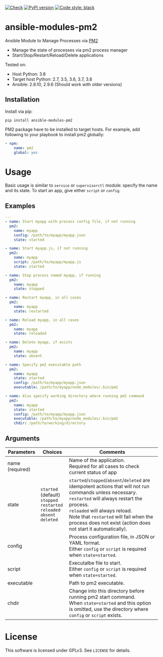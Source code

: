 [![Check](https://github.com/10sr/ansible-modules-pm2/workflows/Check/badge.svg?event=push)](https://github.com/10sr/ansible-modules-pm2/actions)
[![PyPI version](https://badge.fury.io/py/ansible-modules-pm2.svg)](https://badge.fury.io/py/ansible-modules-pm2)
[![Code style: black](https://img.shields.io/badge/code%20style-black-000000.svg)](https://github.com/psf/black)



ansible-modules-pm2
===================

Ansible Module to Manage Processes via [PM2](https://pm2.keymetrics.io/)

- Manage the state of processes via pm2 process manager
- Start/Stop/Restart/Reload/Delete applications



Tested on:

- Host Python: 3.8
- Target host Python: 2.7, 3.5, 3.6, 3.7, 3.8
- Ansible: 2.8.10, 2.9.6 (Should work with older versions)


Installation
------------

Install via pip:

```shell
pip install ansible-modules-pm2
```


PM2 package have to be installed to target hosts.
For example, add following to your playbook to install pm2 globally:


```yaml
- npm:
    name: pm2
    global: yes
```



Usage
=====

Basic usage is similar to `service` or `supervisorctl` module:
specify the name and its state. To start an app, give either `script`
or `config`.


Examples
--------


```yaml
---
- name: Start myapp with process config file, if not running
  pm2:
    name: myapp
    config: /path/to/myapp/myapp.json
    state: started

- name: Start myapp.js, if not running
  pm2:
    name: myapp
    script: /path/to/myapp/myapp.js
    state: started

- name: Stop process named myapp, if running
  pm2:
    name: myapp
    state: stopped

- name: Restart myapp, in all cases
  pm2:
    name: myapp
    state: restarted

- name: Reload myapp, in all cases
  pm2:
    name: myapp
    state: reloaded

- name: Delete myapp, if exists
  pm2:
    name: myapp
    state: absent

- name: Specify pm2 executable path
  pm2:
    name: myapp
    state: started
    config: /path/to/myapp/myapp.json
    executable: /path/to/myapp/node_modules/.bin/pm2

- name: Also specify working directory where running pm2 command
  pm2:
    name: myapp
    state: started
    config: /path/to/myapp/myapp.json
    executable: /path/to/myapp/node_modules/.bin/pm2
    chdir: /path/to/working/directory
```


Arguments
---------

| Parameters      | Choices                                                                                | Comments                                                                                                                                                                                                                                                                                                  |
|-----------------|----------------------------------------------------------------------------------------|-----------------------------------------------------------------------------------------------------------------------------------------------------------------------------------------------------------------------------------------------------------------------------------------------------------|
| name (required) |                                                                                        | Name of the application.<br>Required for all cases to check current status of app                                                                                                                                                                                                                         |
| state           | `started` (default)<br>`stopped`<br>`restarted`<br>`reloaded`<br>`absent`<br>`deleted` | `started`/`stopped`/`absent`/`deleted` are idempotent actions that will not run commands unless necessary.<br>`restarted` will always restart the process.<br>`reloaded` will always reload.<br>Note that `restarted` will fail when the process does not exist (action does not start it automatically). |
| config          |                                                                                        | Process configuration file, in JSON or YAML format.<br>Either `config` or `script` is required when `state=started`.                                                                                                                                                                                      |
| script          |                                                                                        | Executalbe file to start.<br>Either `config` or `script` is required when `state=started`.                                                                                                                                                                                                                |
| executable      |                                                                                        | Path to pm2 executable.                                                                                                                                                                                                                                                                                   |
| chdir           |                                                                                        | Change into this directory before running pm2 start command.<br>When `state=started` and this option is omitted, use the directory where `config` or `script` exists.                                                                                                                                     |

License
=======

This software is licensed under GPLv3. See `LICENSE` for details.
